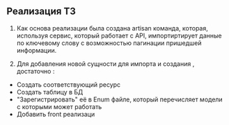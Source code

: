
## Реализация ТЗ

1) Как основа реализации была создана artisan команда, которая, используя сервис, который работает с API, импортиртирует данные по ключевому слову с возможностью пагинации пришедшей информации.


2) Для добавления новой сущности для импорта и создания , достаточно :
- Создать соответствующий ресурс
- Создать таблицу в БД
- "Зарегистрировать" её в Enum файле, который перечисляет модели с которыми может работать
- Добавить front реализаци
